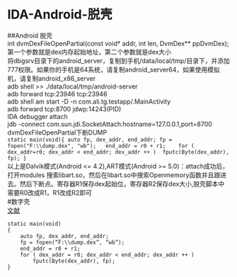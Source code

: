 # IDA-Android-脱壳
##Android 脱壳<br>
    int dvmDexFileOpenPartial(const void* addr, int len, DvmDex** ppDvmDex);第一个参数就是dex内存起始地址，第二个参数就是dex大小<br>
    将dbgsrv目录下的android_server，复制到手机/data/local/tmp/目录下，并添加777权限。如果你的手机是64系统，请复制android_server64，如果使用模拟机，请复制android_x86_server<br>
    adb shell >> ./data/local/tmp/android-server<br>
    adb forward tcp:23946 tcp:23946<br>
    adb shell am start -D -n com.ali.tg.testapp/.MainActivity<br>
    adb forward tcp:8700 jdwp:14243(PID)<br>
    IDA debugger attach<br>
    jdb -connect com.sun.jdi.SocketAttach:hostname=127.0.0.1,port=8700<br>
    dvmDexFileOpenPartial下断DUMP<br>
    ```
    static main(void){
          auto fp, dex_addr, end_addr;
          fp = fopen("F:\\dump.dex", "wb");  
          end_addr = r0 + r1;   
          for ( dex_addr=r0; dex_addr < end_addr; dex_addr ++ ) 
          fputc(Byte(dex_addr), fp);
          }
          ```<br>
          以上是Dalvik模式(Android <= 4.2),ART模式(Android >= 5.0)：attach成功后，打开modules 搜索libart.so，然后在libart.so中搜索Openmemory函数并且跟进去。然后下断点。寄存器R1保存dex起始位，寄存器R2保存dex大小,脱壳脚本中需要R0改成R1，R1改成R2即可<br>
#数字壳<br>
    [文献](https://blog.zimperium.com/dissecting-mobile-native-code-packers-case-study/)<br>
    
    

```IDC
static main(void)
{
    auto fp, dex_addr, end_addr;
    fp = fopen(“F:\\dump.dex”, “wb”);
    end_addr = r0 + r1;
    for ( dex_addr = r0; dex_addr < end_addr; dex_addr ++ )
        fputc(Byte(dex_addr), fp);
}
```
          
          
          
          
          

    
